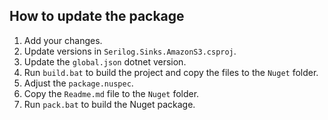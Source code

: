 ## How to update the package

1. Add your changes.
2. Update versions in `Serilog.Sinks.AmazonS3.csproj`.
3. Update the `global.json` dotnet version.
4. Run `build.bat` to build the project and copy the files to the `Nuget` folder.
5. Adjust the `package.nuspec`.
6. Copy the `Readme.md` file to the `Nuget` folder.
7. Run `pack.bat` to build the Nuget package.